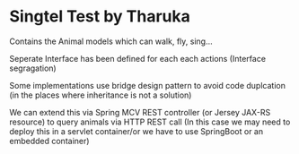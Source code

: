 # Singtel Test by Tharuka

Contains the Animal models which can walk, fly, sing...

Seperate Interface has been defined for each each actions (Interface segragation)

Some implementations use bridge design pattern to avoid code duplcation (in the places where inheritance is not a solution)

We can extend this via Spring MCV REST controller (or Jersey JAX-RS resource) to query animals via HTTP REST call (In this case we may need to deploy this in a servlet container/or we have to use SpringBoot or an embedded container)